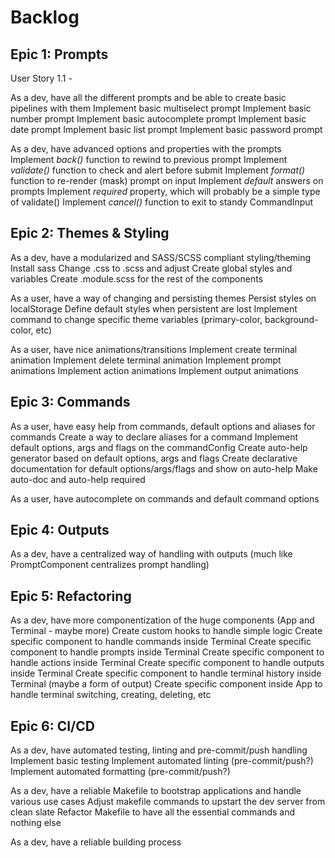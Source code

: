 # Backlog

## Epic 1: Prompts

User Story 1.1 - 

As a dev, have all the different prompts and be able to create basic pipelines with them
    Implement basic multiselect prompt
    Implement basic number prompt
    Implement basic autocomplete prompt
    Implement basic date prompt
    Implement basic list prompt
    Implement basic password prompt

As a dev, have advanced options and properties with the prompts
    Implement *back()* function to rewind to previous prompt
    Implement *validate()* function to check and alert before submit
    Implement *format()* function to re-render (mask) prompt on input
    Implement *default* answers on prompts
    Implement *required* property, which will probably be a simple type of validate()
    Implement *cancel()* function to exit to standy CommandInput
    
## Epic 2: Themes & Styling

As a dev, have a modularized and SASS/SCSS compliant styling/theming
    Install sass
    Change .css to .scss and adjust
    Create global styles and variables
    Create .module.scss for the rest of the components

As a user, have a way of changing and persisting themes
    Persist styles on localStorage
    Define default styles when persistent are lost
    Implement command to change specific theme variables (primary-color, background-color, etc)

As a user, have nice animations/transitions
    Implement create terminal animation
    Implement delete terminal animation
    Implement prompt animations
    Implement action animations
    Implement output animations

## Epic 3: Commands

As a user, have easy help from commands, default options and aliases for commands
    Create a way to declare aliases for a command
    Implement default options, args and flags on the commandConfig
    Create auto-help generator based on default options, args and flags
    Create declarative documentation for default options/args/flags and show on auto-help
    Make auto-doc and auto-help required

As a user, have autocomplete on commands and default command options

## Epic 4: Outputs

As a dev, have a centralized way of handling with outputs (much like PromptComponent centralizes prompt handling)

## Epic 5: Refactoring

As a dev, have more componentization of the huge components (App and Terminal - maybe more)
    Create custom hooks to handle simple logic
    Create specific component to handle commands inside Terminal
    Create specific component to handle prompts inside Terminal
    Create specific component to handle actions inside Terminal
    Create specific component to handle outputs inside Terminal
    Create specific component to handle terminal history inside Terminal (maybe a form of output)
    Create specific component inside App to handle terminal switching, creating, deleting, etc

## Epic 6: CI/CD

As a dev, have automated testing, linting and pre-commit/push handling
    Implement basic testing
    Implement automated linting (pre-commit/push?)
    Implement automated formatting (pre-commit/push?)
    
As a dev, have a reliable Makefile to bootstrap applications and handle various use cases
    Adjust makefile commands to upstart the dev server from clean slate
    Refactor Makefile to have all the essential commands and nothing else

As a dev, have a reliable building process